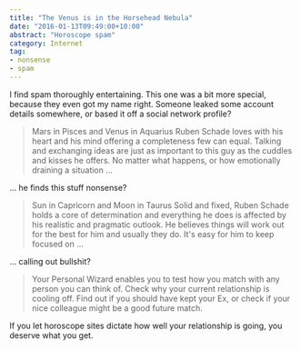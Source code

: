 ```yaml
---
title: "The Venus is in the Horsehead Nebula"
date: "2016-01-13T09:49:00+10:00"
abstract: "Horoscope spam"
category: Internet
tag:
- nonsense
- spam
---
```

I find spam thoroughly entertaining. This one was a bit more special, because they even got my name right. Someone leaked some account details somewhere, or based it off a social network profile?

> Mars in Pisces and Venus in Aquarius
> Ruben Schade loves with his heart and his mind offering a completeness few can equal. Talking and exchanging ideas are just as important to this guy as the cuddles and kisses he offers. No matter what happens, or how emotionally draining a situation ... 

... he finds this stuff nonsense?

> Sun in Capricorn and Moon in Taurus
> Solid and fixed, Ruben Schade holds a core of determination and everything he does is affected by his realistic and pragmatic outlook. He believes things will work out for the best for him and usually they do. It's easy for him to keep focused on ... 

... calling out bullshit?

> Your Personal Wizard enables you to test how you match with any person you can think of. Check why your current relationship is cooling off. Find out if you should have kept your Ex, or check if your nice colleague might be a good future match.

If you let horoscope sites dictate how well your relationship is going, you deserve what you get.

